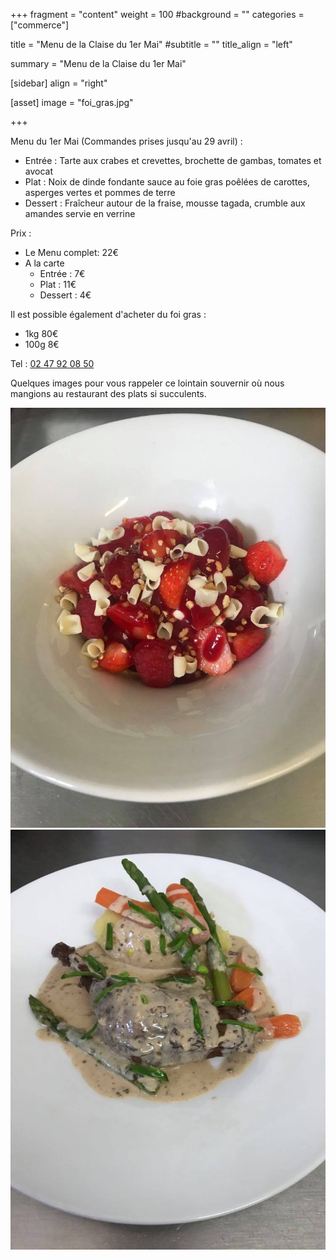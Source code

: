 +++
fragment = "content"
weight = 100
#background = ""
categories = ["commerce"]

title = "Menu de la Claise du 1er Mai"
#subtitle = ""
title_align = "left"

summary = "Menu de la Claise du 1er Mai"

[sidebar]
  align = "right"

[asset]
  image = "foi_gras.jpg"
  
+++

Menu du 1er Mai (Commandes prises jusqu'au 29 avril) :

* Entrée : Tarte aux crabes et crevettes, brochette de gambas, tomates et avocat
* Plat : Noix de dinde fondante sauce au foie gras poêlées de carottes, asperges vertes et pommes de terre
* Dessert : Fraîcheur autour de la fraise, mousse tagada, crumble aux amandes servie en verrine

Prix :

* Le Menu complet: 22€
* A la carte 
    * Entrée : 7€
    * Plat : 11€
    * Dessert : 4€

Il est possible également d'acheter du foi gras :

* 1kg 80€ 
* 100g 8€

Tel : <a href="02 47 92 08 50">02 47 92 08 50</a>
 
Quelques images pour vous rappeler ce lointain souvernir où nous mangions au restaurant des plats si succulents.

![](fraises.jpg)
![](plat.jpg)
